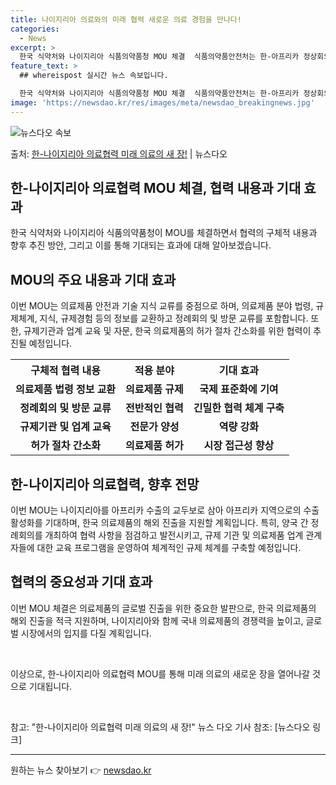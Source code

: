 ```yaml
---
title: 나이지리아 의료와의 미래 협력 새로운 의료 경험을 만나다!
categories:
  - News
excerpt: >
  한국 식약처와 나이지리아 식품의약품청 MOU 체결  식품의약품안전처는 한-아프리카 정상회의를 계기로 한국 식…
feature_text: >
  ## whereispost 실시간 뉴스 속보입니다.

  한국 식약처와 나이지리아 식품의약품청 MOU 체결  식품의약품안전처는 한-아프리카 정상회의를 계기로 한국 식…
image: 'https://newsdao.kr/res/images/meta/newsdao_breakingnews.jpg'
---
```


![뉴스다오 속보](https://newsdao.kr/res/images/meta/newsdao_breakingnews.jpg)

<p>출처: <a href="https://newsdao.kr/4151" rel="dofollow">한-나이지리아 의료협력 미래 의료의 새 장!</a> | 뉴스다오</p>

<h2 data-ke-size="size26">한-나이지리아 의료협력 MOU 체결, 협력 내용과 기대 효과</h2>
<p data-ke-size="size16">한국 식약처와 나이지리아 식품의약품청이 MOU를 체결하면서 협력의 구체적 내용과 향후 추진 방안, 그리고 이를 통해 기대되는 효과에 대해 알아보겠습니다.</p>

<h2 data-ke-size="size24">MOU의 주요 내용과 기대 효과</h2>
<p data-ke-size="size16">이번 MOU는 의료제품 안전과 기술 지식 교류를 중점으로 하며, 의료제품 분야 법령, 규제체계, 지식, 규제경험 등의 정보를 교환하고 정례회의 및 방문 교류를 포함합니다. 또한, 규제기관과 업계 교육 및 자문, 한국 의료제품의 허가 절차 간소화를 위한 협력이 추진될 예정입니다.</p>

<table>
  <tr>
    <th>구체적 협력 내용</th>
    <th>적용 분야</th>
    <th>기대 효과</th>
  </tr>
  <tr>
    <td style="text-align: center; height: 17px;"><b>의료제품 법령 정보 교환</b></td>
    <td style="text-align: center; height: 17px;"><b>의료제품 규제</b></td>
    <td style="text-align: center; height: 17px;"><b>국제 표준화에 기여</b></td>
  </tr>
  <tr>
    <td style="text-align: center; height: 17px;"><b>정례회의 및 방문 교류</b></td>
    <td style="text-align: center; height: 17px;"><b>전반적인 협력</b></td>
    <td style="text-align: center; height: 17px;"><b>긴밀한 협력 체계 구축</b></td>
  </tr>
  <tr>
    <td style="text-align: center; height: 17px;"><b>규제기관 및 업계 교육</b></td>
    <td style="text-align: center; height: 17px;"><b>전문가 양성</b></td>
    <td style="text-align: center; height: 17px;"><b>역량 강화</b></td>
  </tr>
  <tr>
    <td style="text-align: center; height: 17px;"><b>허가 절차 간소화</b></td>
    <td style="text-align: center; height: 17px;"><b>의료제품 허가</b></td>
    <td style="text-align: center; height: 17px;"><b>시장 접근성 향상</b></td>
  </tr>
</table>
  
<h2 data-ke-size="size24">한-나이지리아 의료협력, 향후 전망</h2>
<p data-ke-size="size16">이번 MOU는 나이지리아를 아프리카 수출의 교두보로 삼아 아프리카 지역으로의 수출 활성화를 기대하며, 한국 의료제품의 해외 진출을 지원할 계획입니다. 특히, 양국 간 정례회의를 개최하여 협력 사항을 점검하고 발전시키고, 규제 기관 및 의료제품 업계 관계자들에 대한 교육 프로그램을 운영하여 체계적인 규제 체계를 구축할 예정입니다.</p>

<h2 data-ke-size="size24">협력의 중요성과 기대 효과</h2>
<p data-ke-size="size16">이번 MOU 체결은 의료제품의 글로벌 진출을 위한 중요한 발판으로, 한국 의료제품의 해외 진출을 적극 지원하며, 나이지리아와 함께 국내 의료제품의 경쟁력을 높이고, 글로벌 시장에서의 입지를 다질 계획입니다.</p>

<p data-ke-size="size16">&nbsp;</p>
<p data-ke-size="size16">이상으로, 한-나이지리아 의료협력 MOU를 통해 미래 의료의 새로운 장을 열어나갈 것으로 기대됩니다.</p>
<p data-ke-size="size16">&nbsp;</p>
<p data-ke-size="size16">참고: "한-나이지리아 의료협력 미래 의료의 새 장!" 뉴스 다오 기사 참조: [뉴스다오 링크]</p>
<hr> 

원하는 뉴스 찾아보기 👉 <a href="https://newsdao.kr" rel="dofollow">newsdao.kr</a>


